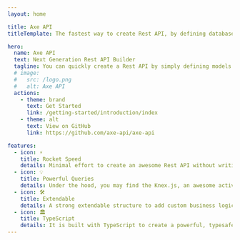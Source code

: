 ```yaml
---
layout: home

title: Axe API
titleTemplate: The fastest way to create Rest API, by defining database models and relations.

hero:
  name: Axe API
  text: Next Generation Rest API Builder
  tagline: You can quickly create a Rest API by simply defining models and relationships.
  # image:
  #   src: /logo.png
  #   alt: Axe API
  actions:
    - theme: brand
      text: Get Started
      link: /getting-started/introduction/index
    - theme: alt
      text: View on GitHub
      link: https://github.com/axe-api/axe-api

features:
  - icon: ⚡️
    title: Rocket Speed
    details: Minimal effort to create an awesome Rest API without writing too much code.
  - icon: 💡
    title: Powerful Queries
    details: Under the hood, you may find the Knex.js, an awesome active record implementation.
  - icon: 🛠️
    title: Extendable
    details: A strong extendable structure to add custom business logic on the top basic API features.
  - icon: 🏛
    title: TypeScript
    details: It is built with TypeScript to create a powerful, typesafe application.
---
```

